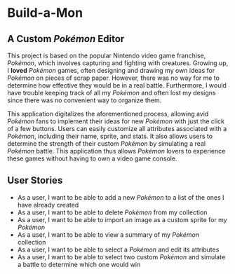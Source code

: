 # Build-a-Mon

## A Custom *Pokémon* Editor

This project is based on the popular Nintendo video game franchise, *Pokémon*, which involves capturing and fighting
with creatures. Growing up, I **loved** *Pokémon* games, often designing and drawing my own ideas for *Pokémon* on 
pieces of scrap paper. However, there was no way for me to determine how effective they would 
be in a real battle. Furthermore, I would have trouble keeping track of all my *Pokémon* and often lost my 
designs since there was no convenient way to organize them. 

This application digitalizes the aforementioned process, allowing avid *Pokémon* fans to implement their ideas for new
*Pokémon* with just the click of a few buttons. Users can easily customize all attributes associated with a *Pokémon*,
including their name, sprite, and stats. It also allows users to determine the strength of their custom *Pokémon* by 
simulating a real *Pokémon* battle. This application thus allows *Pokémon* lovers to experience these games without
having to own a video game console.

## User Stories

- As a user, I want to be able to add a new *Pokémon* to a list of the ones I have already created
- As a user, I want to be able to delete *Pokémon* from my collection
- As a user, I want to be able to import an image as a custom sprite for my *Pokémon*
- As a user, I want to be able to view a summary of my *Pokémon* collection
- As a user, I want to be able to select a *Pokémon* and edit its attributes
- As a user, I want to be able to select two custom *Pokémon* and simulate a battle to determine which one would win
 